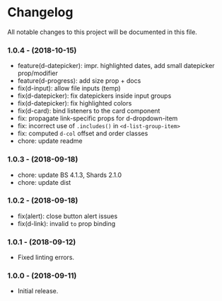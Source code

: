 # Changelog

All notable changes to this project will be documented in this file.

### 1.0.4 - (2018-10-15)

* feature(d-datepicker): impr. highlighted dates, add small datepicker prop/modifier
* feature(d-progress): add size prop + docs
* fix(d-input): allow file inputs (temp)
* fix(d-datepicker): fix datepickers inside input groups
* fix(d-datepicker): fix highlighted colors
* fix(d-card): bind listeners to the card component
* fix: propagate link-specific props for d-dropdown-item
* fix: incorrect use of `.includes()` in `<d-list-group-item>`
* fix: computed `d-col` offset and order classes
* chore: update readme

### 1.0.3 - (2018-09-18)

* chore: update BS 4.1.3, Shards 2.1.0
* chore: update dist

### 1.0.2 - (2018-09-18)

* fix(alert): close button alert issues
* fix(d-link): invalid `to` prop binding

### 1.0.1 - (2018-09-12)

* Fixed linting errors.

### 1.0.0 - (2018-09-11)

* Initial release.

